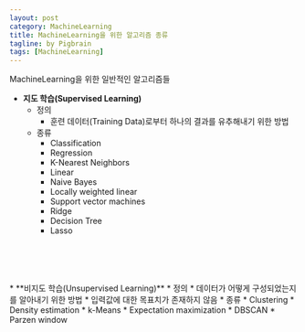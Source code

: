 ```yaml
---
layout: post
category: MachineLearning
title: MachineLearning을 위한 알고리즘 종류
tagline: by Pigbrain
tags: [MachineLearning]
---
```

MachineLearning을 위한 일반적인 알고리즘들

<!--more-->

* **지도 학습(Supervised Learning)** 
	* 정의
		* 훈련 데이터(Training Data)로부터 하나의 결과를 유추해내기 위한 방법
	* 종류 
		* Classification
		* Regression
		* K-Nearest Neighbors
		* Linear
		* Naive Bayes  
		* Locally weighted linear
		* Support vector machines
		* Ridge
		* Decision Tree
		* Lasso
<br>
<br>
<br>
<br>
* **비지도 학습(Unsupervised Learning)** 
	* 정의 
		* 데이터가 어떻게 구성되었는지를 알아내기 위한 방법
		* 입력값에 대한 목표치가 존재하지 않음
	* 종류
		* Clustering
		* Density estimation
		* k-Means
		* Expectation maximization
		* DBSCAN
		* Parzen window




